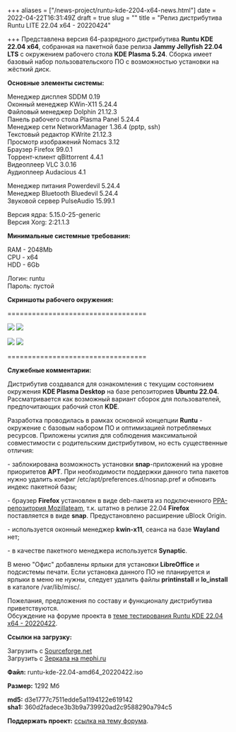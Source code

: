 +++
aliases = ["/news-project/runtu-kde-2204-x64-news.html"]
date = 2022-04-22T16:31:49Z
draft = true
slug = ""
title = "Релиз дистрибутива Runtu LITE 22.04 х64 - 20220424"

+++
Представлена версия 64-разрядного дистрибутива **Runtu KDE 22.04 х64**, собранная на пакетной базе релиза **Jammy Jellyfish 22.04 LTS** с окружением рабочего стола **KDE Plasma 5.24**. Сборка имеет базовый набор пользовательского ПО с возможностью установки на жёсткий диск.  
<!--more-->

**Основные элементы системы:**

Менеджер дисплея SDDM 0.19  
Оконный менеджер KWin-X11 5.24.4  
Файловый менеджер Dolphin 21.12.3  
Панель рабочего стола Plasma Panel 5.24.4  
Менеджер сети NetworkManager 1.36.4 (pptp, ssh)  
Текстовый редактор KWrite 21.12.3  
Просмотр изображений Nomacs 3.12  
Браузер Firefox 99.0.1  
Торрент-клиент qBittorrent 4.4.1  
Видеоплеер VLC 3.0.16  
Аудиоплеер Audacious 4.1

Менеджер питания Powerdevil 5.24.4  
Менеджер Bluetooth Bluedevil 5.24.4  
Звуковой сервер PulseAudio 15.99.1

Версия ядра: 5.15.0-25-generic  
Версия Xorg: 2:21.1.3

**Минимальные системные требования:**

RAM - 2048Mb  
CPU - x64  
HDD - 6Gb

Логин: runtu  
Пароль: пустой

**Скриншоты рабочего окружения:**

==================================

[![](https://i.ibb.co/1bRdrzq/Screen-0.png)](https://ibb.co/1bRdrzq)    [![](https://i.ibb.co/fdtR2pH/EFI-Boot-Menu.png)](https://ibb.co/fdtR2pH)

[![](https://i.ibb.co/4fqTk1k/Screen-1.png)](https://ibb.co/4fqTk1k)    [![](https://i.ibb.co/m5kZxs7/KDE-22-04-2.png)](https://ibb.co/m5kZxs7)

==================================

**Служебные комментарии:** 

Дистрибутив создавался для ознакомления с текущим состоянием окружения **KDE Plasma Desktop** на базе репозиториев **Ubuntu 22.04**. Рассматривается как возможный вариант cборок для пользователей, предпочитающих рабочий стол **KDE**.

Разработка проводилась в рамках основной концепции **Runtu** - окружение с базовым набором ПО и оптимизацией потребляемых ресурсов. Приложены усилия для соблюдения максимальной совместимости с родительским дистрибутивом, но есть существенные отличия:

\- заблокирована возможность установки **snap**-приложений на уровне приоритетов **APT**. При необходимости поддержки данного типа пакетов нужно удалить конфиг /etc/apt/preferences.d/nosnap.pref и обновить индекс пакетной базы;

\- браузер **Firefox** установлен в виде deb-пакета из подключенного [PPA-репозитория Mozillateam](https://launchpad.net/\~mozillateam/+archive/ubuntu/ppa), т.к. штатно в релизе 22.04 **Firefox** поставляется в виде **snap**. Предустановлено расширение uBlock Origin.

\- используется оконный менеджер **kwin-x11**, сеанса на базе **Wayland** нет;

\- в качестве пакетного менеджера используется **Synaptic**.

В меню "Офис" добавлены ярлыки для установки **LibreOffice** и подсистемы печати. Если установка данного ПО не планируется и ярлыки в меню не нужны, следует удалить файлы **printinstall** и **lo_install** в каталоге /var/lib/misc/.

Пожелания, предложения по составу и функционалу дистрибутива приветствуются.  
Обсуждение на форуме проекта  в [теме тестирования Runtu KDE 22.04 x64 - 20220422](https://forum.runtu.org/index.php/topic,8437.0.html).

**Ссылки на загрузку:**

Загрузить с [Sourceforge.net](https://sourceforge.net/projects/runtu/files/runtu%2022.04/KDE/runtu-kde-22.04-amd64_20220422.iso/download)  
Загрузить с [Зеркала на mephi.ru](http://mirror.mephi.ru/runtu/runtu%2022.04/KDE/runtu-kde-22.04-amd64_20220422.iso)

**Файл:** runtu-kde-22.04-amd64_20220422.iso

**Размер:** 1292 Мб

**md5:** d3e1777c7511edde5a1194122e619142  
**sha1:** 360d2fadece3b3b9a739920ad2c9588290a794c5

**Поддержать проект:** [ссылка на тему форума](http://forum.runtu.org/index.php/topic,188.0.html).